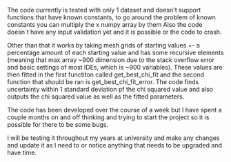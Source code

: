The code currently is tested with only 1 dataset and doesn't support functions that have known constants,
to go around the problem of known constants you can multiply the x numpy array by them
Also the code doesn`t have any input validation yet and it is possible or the code to crash.

Other than that it works by taking mesh grids of starting values +- a percentage amount of each starting
value and has some recursive elements (meaning that max array ~900 dimension due to the stack overflow error
and basic settings of most IDEs, which is ~900 variables). These values are then fitted in the first functiton
called get_best_chi_fit and the second function that should be ran is get_best_chi_fit_error. The code finds uncertainty 
within 1 standard deviation pf the chi squared value and also outputs the chi squared value as well as the fitted
parameters.

The code has been developed over the course of a week but I have spent a couple months on and off thinking
and trying to start the project so it is possible for there to be some bugs.

I will be testing it throughout my years at university and make any changes and update it as I need to or
notice anything that needs to be upgraded and have time.
